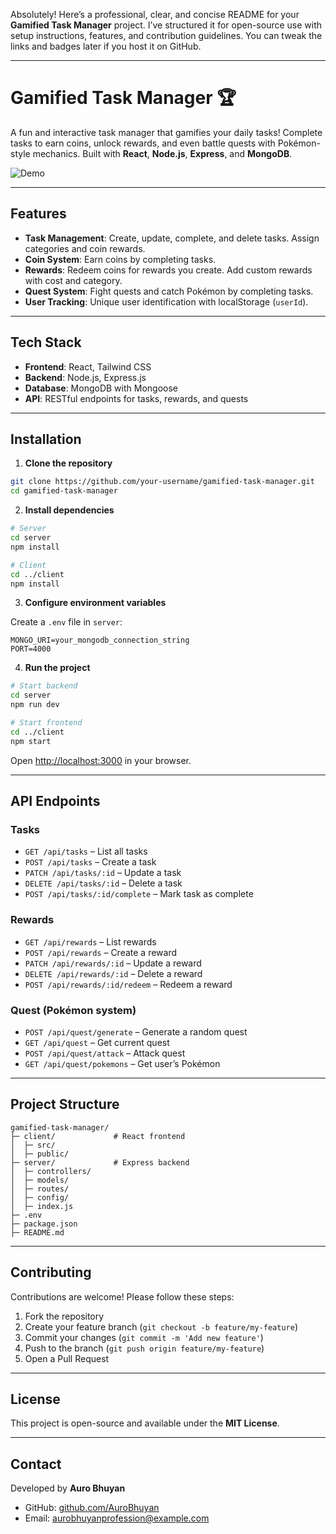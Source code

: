 Absolutely! Here’s a professional, clear, and concise README for your **Gamified Task Manager** project. I’ve structured it for open-source use with setup instructions, features, and contribution guidelines. You can tweak the links and badges later if you host it on GitHub.

---

# Gamified Task Manager 🏆

A fun and interactive task manager that gamifies your daily tasks! Complete tasks to earn coins, unlock rewards, and even battle quests with Pokémon-style mechanics. Built with **React**, **Node.js**, **Express**, and **MongoDB**.

![Demo](https://via.placeholder.com/800x400?text=Gamified+Task+Manager)

---

## Features

* **Task Management**: Create, update, complete, and delete tasks. Assign categories and coin rewards.
* **Coin System**: Earn coins by completing tasks.
* **Rewards**: Redeem coins for rewards you create. Add custom rewards with cost and category.
* **Quest System**: Fight quests and catch Pokémon by completing tasks.
* **User Tracking**: Unique user identification with localStorage (`userId`).

---

## Tech Stack

* **Frontend**: React, Tailwind CSS
* **Backend**: Node.js, Express.js
* **Database**: MongoDB with Mongoose
* **API**: RESTful endpoints for tasks, rewards, and quests

---

## Installation

1. **Clone the repository**

```bash
git clone https://github.com/your-username/gamified-task-manager.git
cd gamified-task-manager
```

2. **Install dependencies**

```bash
# Server
cd server
npm install

# Client
cd ../client
npm install
```

3. **Configure environment variables**

Create a `.env` file in `server`:

```env
MONGO_URI=your_mongodb_connection_string
PORT=4000
```

4. **Run the project**

```bash
# Start backend
cd server
npm run dev

# Start frontend
cd ../client
npm start
```

Open [http://localhost:3000](http://localhost:3000) in your browser.

---

## API Endpoints

### Tasks

* `GET /api/tasks` – List all tasks
* `POST /api/tasks` – Create a task
* `PATCH /api/tasks/:id` – Update a task
* `DELETE /api/tasks/:id` – Delete a task
* `POST /api/tasks/:id/complete` – Mark task as complete

### Rewards

* `GET /api/rewards` – List rewards
* `POST /api/rewards` – Create a reward
* `PATCH /api/rewards/:id` – Update a reward
* `DELETE /api/rewards/:id` – Delete a reward
* `POST /api/rewards/:id/redeem` – Redeem a reward

### Quest (Pokémon system)

* `POST /api/quest/generate` – Generate a random quest
* `GET /api/quest` – Get current quest
* `POST /api/quest/attack` – Attack quest
* `GET /api/quest/pokemons` – Get user’s Pokémon

---

## Project Structure

```
gamified-task-manager/
├─ client/             # React frontend
│  ├─ src/
│  ├─ public/
├─ server/             # Express backend
│  ├─ controllers/
│  ├─ models/
│  ├─ routes/
│  ├─ config/
│  ├─ index.js
├─ .env
├─ package.json
├─ README.md
```

---

## Contributing

Contributions are welcome! Please follow these steps:

1. Fork the repository
2. Create your feature branch (`git checkout -b feature/my-feature`)
3. Commit your changes (`git commit -m 'Add new feature'`)
4. Push to the branch (`git push origin feature/my-feature`)
5. Open a Pull Request

---

## License

This project is open-source and available under the **MIT License**.

---

## Contact

Developed by **Auro Bhuyan**

* GitHub: [github.com/AuroBhuyan](https://github.com/your-username)
* Email: [aurobhuyanprofession@example.com](mailto:your-email@example.com)
